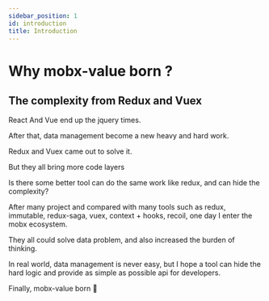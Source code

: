 ```yaml
---
sidebar_position: 1
id: introduction
title: Introduction
---
```


# Why mobx-value born ?

## The complexity from Redux and Vuex

React And Vue end up the jquery times.

After that, data management become a new heavy and hard work.

Redux and Vuex came out to solve it.

But they all bring more code layers

Is there some better tool can do the same work like redux, and can hide the complexity?

After many project and compared with many tools such as redux, immutable, redux-saga, vuex, context + hooks, recoil, one day I enter the mobx ecosystem.

They all could solve data problem, and also increased the burden of thinking.

In real world, data management is never easy, but I hope a tool can hide the hard logic and provide as simple as possible api for developers.

Finally, mobx-value born 🎉
